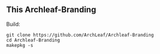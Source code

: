 ## This Archleaf-Branding

Build:
```
git clone https://github.com/ArchLeaf/Archleaf-Branding
cd Archleaf-Branding
makepkg -s
```
